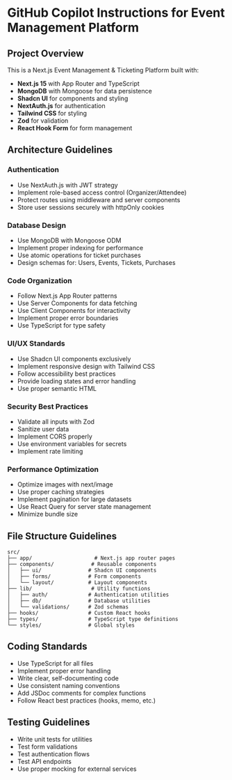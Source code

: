 # GitHub Copilot Instructions for Event Management Platform

<!-- Use this file to provide workspace-specific custom instructions to Copilot. For more details, visit https://code.visualstudio.com/docs/copilot/copilot-customization#_use-a-githubcopilotinstructionsmd-file -->

## Project Overview
This is a Next.js Event Management & Ticketing Platform built with:
- **Next.js 15** with App Router and TypeScript
- **MongoDB** with Mongoose for data persistence
- **Shadcn UI** for components and styling
- **NextAuth.js** for authentication
- **Tailwind CSS** for styling
- **Zod** for validation
- **React Hook Form** for form management

## Architecture Guidelines

### Authentication
- Use NextAuth.js with JWT strategy
- Implement role-based access control (Organizer/Attendee)
- Protect routes using middleware and server components
- Store user sessions securely with httpOnly cookies

### Database Design
- Use MongoDB with Mongoose ODM
- Implement proper indexing for performance
- Use atomic operations for ticket purchases
- Design schemas for: Users, Events, Tickets, Purchases

### Code Organization
- Follow Next.js App Router patterns
- Use Server Components for data fetching
- Use Client Components for interactivity
- Implement proper error boundaries
- Use TypeScript for type safety

### UI/UX Standards
- Use Shadcn UI components exclusively
- Implement responsive design with Tailwind CSS
- Follow accessibility best practices
- Provide loading states and error handling
- Use proper semantic HTML

### Security Best Practices
- Validate all inputs with Zod
- Sanitize user data
- Implement CORS properly
- Use environment variables for secrets
- Implement rate limiting

### Performance Optimization
- Optimize images with next/image
- Use proper caching strategies
- Implement pagination for large datasets
- Use React Query for server state management
- Minimize bundle size

## File Structure Guidelines
```
src/
├── app/                    # Next.js app router pages
├── components/            # Reusable components
│   ├── ui/               # Shadcn UI components
│   ├── forms/            # Form components
│   └── layout/           # Layout components
├── lib/                   # Utility functions
│   ├── auth/             # Authentication utilities
│   ├── db/               # Database utilities
│   └── validations/      # Zod schemas
├── hooks/                # Custom React hooks
├── types/                # TypeScript type definitions
└── styles/               # Global styles
```

## Coding Standards
- Use TypeScript for all files
- Implement proper error handling
- Write clear, self-documenting code
- Use consistent naming conventions
- Add JSDoc comments for complex functions
- Follow React best practices (hooks, memo, etc.)

## Testing Guidelines
- Write unit tests for utilities
- Test form validations
- Test authentication flows
- Test API endpoints
- Use proper mocking for external services
